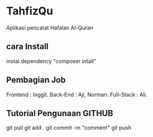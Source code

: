 # TahfizQu
Aplikasi pencatat Hafalan Al-Quran
## cara Install
instal dependency
"composer intall"
## Pembagian Job
Frontend : Inggit.
Back-End : Aji, Norman.
Full-Stack : Ali.
## Tutorial Pengunaan GITHUB
git pull
git add .
git commit -m "comment"
git push
